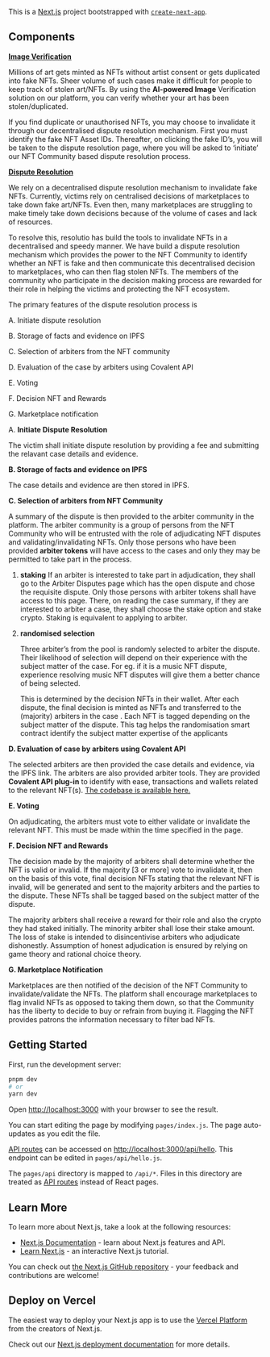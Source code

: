 This is a [Next.js](https://nextjs.org/) project bootstrapped with [`create-next-app`](https://github.com/vercel/next.js/tree/canary/packages/create-next-app).

## Components

**[Image Verification](https://github.com/resolutio-ai/resolutio-ai/tree/main/components/imageVerification)**

Millions of art gets minted as NFTs without artist consent or gets duplicated into fake NFTs. Sheer volume of such cases make it difficult for people to keep track of stolen art/NFTs. By using the **AI-powered Image** Verification solution on our platform, you can verify whether your art has been stolen/duplicated.

If you find duplicate or unauthorised NFTs, you may choose to invalidate it through our decentralised dispute resolution mechanism. First you must identify the fake NFT Asset IDs. Thereafter, on clicking the fake ID’s, you will be taken to the dispute resolution page, where you will be asked to ‘initiate’ our NFT Community based dispute resolution process.

**[Dispute Resolution](https://github.com/resolutio-ai/resolutio-ai/tree/main/components/disputeResolution)**

We rely on a decentralised dispute resolution mechanism to invalidate fake NFTs. Currently, victims rely on centralised decisions of marketplaces to take down fake art/NFTs. Even then, many marketplaces are struggling to make timely take down decisions because of the volume of cases and lack of resources.

To resolve this, resolutio has build the tools to invalidate NFTs in a decentralised and speedy manner. We have build a dispute resolution mechanism which provides the power to the NFT Community to identify whether an NFT is fake and then communicate this decentralised decision to marketplaces, who can then flag stolen NFTs. The members of the community who participate in the decision making process are rewarded for their role in helping the victims and protecting the NFT ecosystem.

The primary features of the dispute resolution process is

A. Initiate dispute resolution

B. Storage of facts and evidence on IPFS

C. Selection of arbiters from the NFT community

D. Evaluation of the case by arbiters using Covalent API

E. Voting

F. Decision NFT and Rewards

G. Marketplace notification

A. **Initiate Dispute Resolution**

The victim shall initiate dispute resolution by providing a fee and submitting the relavant case details and evidence.

**B. Storage of facts and evidence on IPFS**

The case details and evidence are then stored in IPFS.

**C. Selection of arbiters from NFT Community**

A summary of the dispute is then provided to the arbiter community in the platform. The arbiter community is a group of persons from the NFT Community who will be entrusted with the role of adjudicating NFT disputes and validating/invalidating NFTs. Only those persons who have been provided **arbiter tokens** will have access to the cases and only they may be permitted to take part in the process.

1. **staking**
   If an arbiter is interested to take part in adjudication, they shall go to the Arbiter Disputes page which has the open dispute and chose the requisite dispute. Only those persons with arbiter tokens shall have access to this page. There, on reading the case summary, if they are interested to arbiter a case, they shall choose the stake option and stake crypto. Staking is equivalent to applying to arbiter.
2. **randomised selection**

   Three arbiter’s from the pool is randomly selected to arbiter the dispute. Their likelihood of selection will depend on their experience with the subject matter of the case. For eg. if it is a music NFT dispute, experience resolving music NFT disputes will give them a better chance of being selected.

   This is determined by the decision NFTs in their wallet. After each dispute, the final decision is minted as NFTs and transferred to the (majority) arbiters in the case . Each NFT is tagged depending on the subject matter of the dispute. This tag helps the randomisation smart contract identify the subject matter expertise of the applicants

**D. Evaluation of case by arbiters using Covalent API**

The selected arbiters are then provided the case details and evidence, via the IPFS link. The arbiters are also provided arbiter tools. They are provided **Covalent API plug-in** to identify with ease, transactions and wallets related to the relevant NFT(s). [The codebase is available here.](https://github.com/znreza/blockchain-transaction-search)

**E. Voting**

On adjudicating, the arbiters must vote to either validate or invalidate the relevant NFT. This must be made within the time specified in the page.

**F. Decision NFT and Rewards**

The decision made by the majority of arbiters shall determine whether the NFT is valid or invalid. If the majority [3 or more] vote to invalidate it, then on the basis of this vote, final decision NFTs stating that the relevant NFT is invalid, will be generated and sent to the majority arbiters and the parties to the dispute. These NFTs shall be tagged based on the subject matter of the dispute.

The majority arbiters shall receive a reward for their role and also the crypto they had staked initially. The minority arbiter shall lose their stake amount. The loss of stake is intended to disincentivise arbiters who adjudicate dishonestly. Assumption of honest adjudication is ensured by relying on game theory and rational choice theory.

**G. Marketplace Notification**

Marketplaces are then notified of the decision of the NFT Community to invalidate/validate the NFTs. The platform shall encourage marketplaces to flag invalid NFTs as opposed to taking them down, so that the Community has the liberty to decide to buy or refrain from buying it. Flagging the NFT provides patrons the information necessary to filter bad NFTs.

## Getting Started

First, run the development server:

```bash
pnpm dev
# or
yarn dev
```

Open [http://localhost:3000](http://localhost:3000) with your browser to see the result.

You can start editing the page by modifying `pages/index.js`. The page auto-updates as you edit the file.

[API routes](https://nextjs.org/docs/api-routes/introduction) can be accessed on [http://localhost:3000/api/hello](http://localhost:3000/api/hello). This endpoint can be edited in `pages/api/hello.js`.

The `pages/api` directory is mapped to `/api/*`. Files in this directory are treated as [API routes](https://nextjs.org/docs/api-routes/introduction) instead of React pages.

## Learn More

To learn more about Next.js, take a look at the following resources:

- [Next.js Documentation](https://nextjs.org/docs) - learn about Next.js features and API.
- [Learn Next.js](https://nextjs.org/learn) - an interactive Next.js tutorial.

You can check out [the Next.js GitHub repository](https://github.com/vercel/next.js/) - your feedback and contributions are welcome!

## Deploy on Vercel

The easiest way to deploy your Next.js app is to use the [Vercel Platform](https://vercel.com/new?utm_medium=default-template&filter=next.js&utm_source=create-next-app&utm_campaign=create-next-app-readme) from the creators of Next.js.

Check out our [Next.js deployment documentation](https://nextjs.org/docs/deployment) for more details.
